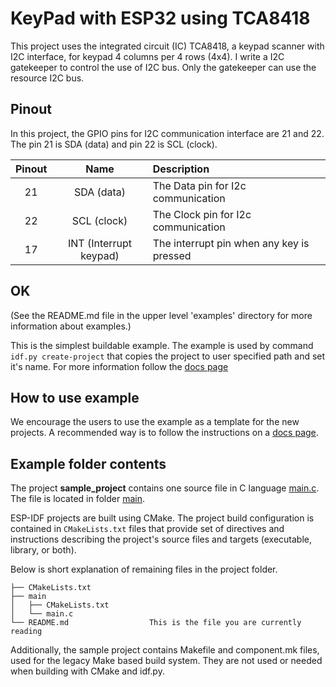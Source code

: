 # KeyPad with ESP32 using TCA8418

This project uses the integrated circuit (IC) TCA8418, a keypad scanner with I2C interface, for keypad 4 columns per 4 rows (4x4).
I write a I2C gatekeeper to control the use of I2C bus. Only the gatekeeper can use the resource I2C bus.


## Pinout

In this project, the GPIO pins for I2C communication interface are 21 and 22. The pin 21 is SDA (data) and pin 22 is SCL (clock).


|Pinout|Name|Description||
|:----:|:---:|:---|:---|
|21|SDA (data)|The Data pin for I2c communication||
|22|SCL (clock)|The Clock pin for I2c communication||
|17|INT (Interrupt keypad)|The interrupt pin when any key is pressed||


## OK






(See the README.md file in the upper level 'examples' directory for more information about examples.)

This is the simplest buildable example. The example is used by command `idf.py create-project`
that copies the project to user specified path and set it's name. For more information follow the [docs page](https://docs.espressif.com/projects/esp-idf/en/latest/api-guides/build-system.html#start-a-new-project)



## How to use example
We encourage the users to use the example as a template for the new projects.
A recommended way is to follow the instructions on a [docs page](https://docs.espressif.com/projects/esp-idf/en/latest/api-guides/build-system.html#start-a-new-project).

## Example folder contents

The project **sample_project** contains one source file in C language [main.c](main/main.c). The file is located in folder [main](main).

ESP-IDF projects are built using CMake. The project build configuration is contained in `CMakeLists.txt`
files that provide set of directives and instructions describing the project's source files and targets
(executable, library, or both). 

Below is short explanation of remaining files in the project folder.

```
├── CMakeLists.txt
├── main
│   ├── CMakeLists.txt
│   └── main.c
└── README.md                  This is the file you are currently reading
```
Additionally, the sample project contains Makefile and component.mk files, used for the legacy Make based build system. 
They are not used or needed when building with CMake and idf.py.
